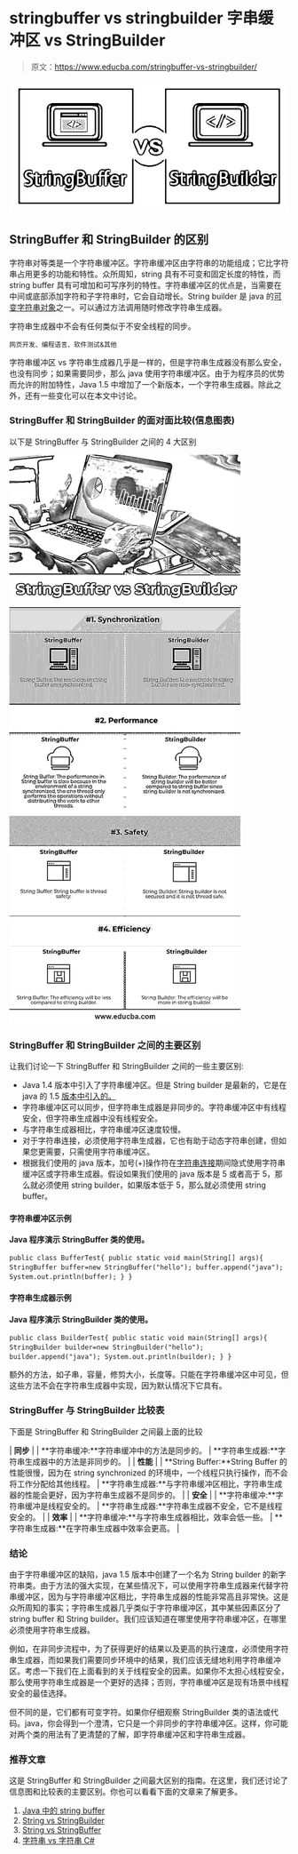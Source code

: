 # stringbuffer vs stringbuilder 字串缓冲区 vs StringBuilder

> 原文：<https://www.educba.com/stringbuffer-vs-stringbuilder/>

![StringBuffer-vs-StringBuilder](img/b8918991c35408084d6f1c7a8cc989dc.png)



## StringBuffer 和 StringBuilder 的区别

字符串对等类是一个字符串缓冲区。字符串缓冲区由字符串的功能组成；它比字符串占用更多的功能和特性。众所周知，string 具有不可变和固定长度的特性，而 string buffer 具有可增加和可写序列的特性。字符串缓冲区的优点是，当需要在中间或底部添加字符和子字符串时，它会自动增长。String builder 是 java 的[可变字符串对象](https://www.educba.com/string-concatenation-in-c/)之一。可以通过方法调用随时修改字符串生成器。

字符串生成器中不会有任何类似于不安全线程的同步。

<small>网页开发、编程语言、软件测试&其他</small>

字符串缓冲区 vs 字符串生成器几乎是一样的，但是字符串生成器没有那么安全，也没有同步；如果需要同步，那么 java 使用字符串缓冲区。由于为程序员的优势而允许的附加特性，Java 1.5 中增加了一个新版本，一个字符串生成器。除此之外，还有一些变化可以在本文中讨论。

### StringBuffer 和 StringBuilder 的面对面比较(信息图表)

以下是 StringBuffer 与 StringBuilder 之间的 4 大区别

![StringBuffer vs StringBuilder - (Infographics)](img/74344b1082d71e29febdb9c81cf6697e.png)



### StringBuffer 和 StringBuilder 之间的主要区别

让我们讨论一下 StringBuffer 和 StringBuilder 之间的一些主要区别:

*   Java 1.4 版本中引入了字符串缓冲区。但是 String builder 是最新的，它是在 java 的 1.5 [版本中引入的。](https://www.educba.com/versions-of-java/)
*   字符串缓冲区可以同步，但字符串生成器是非同步的。字符串缓冲区中有线程安全，但字符串生成器中没有线程安全。
*   与字符串生成器相比，字符串缓冲区速度较慢。
*   对于字符串连接，必须使用字符串生成器，它也有助于动态字符串创建，但如果您更需要，只需使用字符串缓冲区。
*   根据我们使用的 java 版本，加号(+)操作符在[字符串连接](https://www.educba.com/string-concatenation-in-c/)期间隐式使用字符串缓冲区或字符串生成器。假设如果我们使用的 java 版本是 5 或者高于 5，那么就必须使用 string builder，如果版本低于 5，那么就必须使用 string buffer。

#### 字符串缓冲区示例

**Java 程序演示 StringBuffer 类的使用。**

`public class BufferTest{
public static void main(String[] args){
StringBuffer buffer=new StringBuffer("hello");
buffer.append("java");
System.out.println(buffer);
}
}`

#### 字符串生成器示例

**Java 程序演示 StringBuilder 类的使用。**

`public class BuilderTest{
public static void main(String[] args){
StringBuilder builder=new StringBuilder("hello");
builder.append("java");
System.out.println(builder);
}
}`

额外的方法，如子串，容量，修剪大小，长度等。只能在字符串缓冲区中可见，但这些方法不会在字符串生成器中实现，因为默认情况下它具有。

### StringBuffer 与 StringBuilder 比较表

下面是 StringBuffer 和 StringBuilder 之间最上面的比较

| **同步** |
| **字符串缓冲:**字符串缓冲中的方法是同步的。 | **字符串生成器:**字符串生成器中的方法是非同步的。 |
| **性能** |
| **String Buffer:**String Buffer 的性能很慢，因为在 string synchronized 的环境中，一个线程只执行操作，而不会将工作分配给其他线程。 | **字符串生成器:**与字符串缓冲区相比，字符串生成器的性能会更好，因为字符串生成器不是同步的。 |
| **安全** |
| **字符串缓冲:**字符串缓冲是线程安全的。 | **字符串生成器:**字符串生成器不安全，它不是线程安全的。 |
| **效率** |
| **字符串缓冲:**与字符串生成器相比，效率会低一些。 | **字符串生成器:**在字符串生成器中效率会更高。 |

### 结论

由于字符串缓冲区的缺陷，java 1.5 版本中创建了一个名为 String builder 的新字符串类。由于方法的强大实现，在某些情况下，可以使用字符串生成器来代替字符串缓冲区，因为与字符串缓冲区相比，字符串生成器的性能非常高且非常快。这是众所周知的事实；字符串生成器几乎类似于字符串缓冲区，其中某些因素区分了 string buffer 和 String builder。我们应该知道在哪里使用字符串缓冲区，在哪里必须使用字符串生成器。

例如，在非同步流程中，为了获得更好的结果以及更高的执行速度，必须使用字符串生成器，而如果我们需要同步环境中的结果，我们应该无缝地利用字符串缓冲区。考虑一下我们在上面看到的关于线程安全的因素。如果你不太担心线程安全，那么使用字符串生成器是一个更好的选择；否则，字符串缓冲区是现有场景中线程安全的最佳选择。

但不同的是，它们都有可变字符。如果你仔细观察 StringBuilder 类的语法或代码。java，你会得到一个澄清，它只是一个非同步的字符串缓冲区。这样，你可能对两个类的用法有了更清楚的了解，即字符串缓冲区和字符串生成器。

### 推荐文章

这是 StringBuffer 和 StringBuilder 之间最大区别的指南。在这里，我们还讨论了信息图和比较表的主要区别。你也可以看看下面的文章来了解更多。

1.  [Java 中的 string buffer](https://www.educba.com/stringbuffer-in-java/)
2.  [String vs StringBuilder](https://www.educba.com/string-vs-stringbuilder/)
3.  [String vs StringBuffer](https://www.educba.com/string-vs-stringbuffer/)
4.  [字符串 vs 字符串 C#](https://www.educba.com/string-vs-string-c-sharp/)





